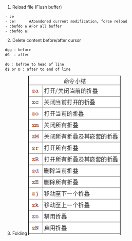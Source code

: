 1. Reload file (Flush buffer)

``` 
- :e
- :e!      #Abandoned current modification, force reload
- :bufdo e #For all buffer
- :bufdo e! 
```

2. Delete content before/after cursor
```shell
dgg : before
dG  : after

d0 : befroe to head of line
d$ or D : after to end of line
```

3. Folding
![](attachments/Pasted%20image%2020220908000406.png)